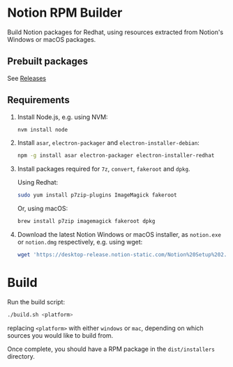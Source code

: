 # Notion RPM Builder

Build Notion packages for Redhat, using resources extracted from Notion's Windows or macOS packages.

## Prebuilt packages

See [Releases](https://github.com/utkarshmalik211/notion-rpm-builder/releases)

## Requirements

1. Install Node.js, e.g. using NVM:

   ```sh
   nvm install node
   ```

2. Install `asar`, `electron-packager` and `electron-installer-debian`:

   ```sh
   npm -g install asar electron-packager electron-installer-redhat
   ```

3. Install packages required for `7z`, `convert`, `fakeroot` and `dpkg`.

   Using Redhat:

   ```sh
   sudo yum install p7zip-plugins ImageMagick fakeroot
   ```

   Or, using macOS:

   ```sh
   brew install p7zip imagemagick fakeroot dpkg
   ```

4. Download the latest Notion Windows or macOS installer, as `notion.exe` or `notion.dmg` respectively, e.g. using wget:

   ```sh
   wget 'https://desktop-release.notion-static.com/Notion%20Setup%202.0.6.exe' -O notion.exe
   ```

# Build

Run the build script:

```sh
./build.sh <platform>
```

replacing `<platform>` with either `windows` or `mac`, depending on which sources you would like to build from.

Once complete, you should have a RPM package in the `dist/installers` directory.
